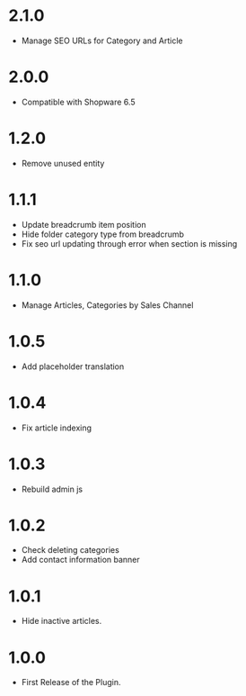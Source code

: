# 2.1.0
- Manage SEO URLs for Category and Article

# 2.0.0
- Compatible with Shopware 6.5

# 1.2.0
- Remove unused entity

# 1.1.1
- Update breadcrumb item position
- Hide folder category type from breadcrumb
- Fix seo url updating through error when section is missing

# 1.1.0
- Manage Articles, Categories by Sales Channel

# 1.0.5
- Add placeholder translation

# 1.0.4
- Fix article indexing

# 1.0.3
- Rebuild admin js

# 1.0.2
- Check deleting categories
- Add contact information banner

# 1.0.1
- Hide inactive articles.

# 1.0.0
- First Release of the Plugin.
